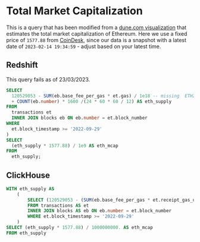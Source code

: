 # Total Market Capitalization

This is a query that has been modified from a [dune.com visualization](https://dune.com/queries/662981/1231386) that estimates the total market capitalization of Ethereum. Here we use a fixed price of `1577.88` from [CoinDesk](https://www.coindesk.com/price/ethereum/), since our data is a snapshot with a latest date of  `2023-02-14 19:34:59` - adjust based on your latest time.

## Redshift

This query fails as of 23/03/2023.

```sql
SELECT
  120529053 - SUM(eb.base_fee_per_gas * et.gas) / 1e18 -- missing  ETH2 rewards for now, awaiting beacon chain data, using estimated 1600 ETH staking issuance /day for now
  + COUNT(eb.number) * 1600 /(24 * 60 * 60 / 12) AS eth_supply
FROM
  transactions et
  INNER JOIN blocks eb ON eb.number = et.block_number
WHERE
  et.block_timestamp >= '2022-09-29'
)
SELECT
  (eth_supply * 1577.88) / 1e9 AS eth_mcap
FROM
  eth_supply;
```


## ClickHouse

```sql
WITH eth_supply AS
	(
    	SELECT (120529053 - (SUM(eb.base_fee_per_gas * et.receipt_gas_used) / 1000000000000000000.)) + ((COUNT(eb.number) * 1600) / (((24 * 60) * 60) / 12)) AS eth_supply
    	FROM transactions AS et
    	INNER JOIN blocks AS eb ON eb.number = et.block_number
    	WHERE et.block_timestamp >= '2022-09-29'
	)
SELECT (eth_supply * 1577.88) / 1000000000. AS eth_mcap
FROM eth_supply
```